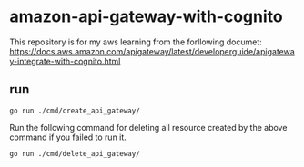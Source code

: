 # amazon-api-gateway-with-cognito

This repository is for my aws learning from the forllowing documet:
https://docs.aws.amazon.com/apigateway/latest/developerguide/apigateway-integrate-with-cognito.html

## run 

```shell
go run ./cmd/create_api_gateway/
```

Run the following command for deleting all resource created by the above command
if you failed to run it.

```shell
go run ./cmd/delete_api_gateway/
```
